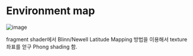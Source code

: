 # Environment map
![image](https://github.com/minkyokyo/Computer-Graphics/assets/71928522/64957bcb-1164-45d7-ab63-cec43a684274)  

fragment shader에서 Blinn/Newell Latitude Mapping 방법을 이용해서 texture 좌표를 얻구 Phong shading 함.
